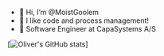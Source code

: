 - 👋 Hi, I’m @MoistGoolem
- 👀 I like code and process management!
- 🌱 Software Engineer at CapaSystems A/S

[![Oliver's GitHub stats](https://github-readme-stats.vercel.app/api?username=MoistGoolem&show_icons=true&theme=radical)]
